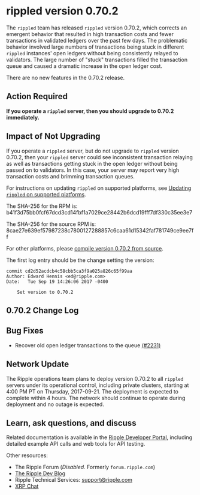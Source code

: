 # rippled version 0.70.2

The `rippled` team has released `rippled` version 0.70.2, which corrects an emergent behavior that resulted in high transaction costs and fewer transactions in validated ledgers over the past few days. The problematic behavior involved large numbers of transactions being stuck in different `rippled` instances' open ledgers without being consistently relayed to validators. The large number of "stuck" transactions filled the transaction queue and caused a dramatic increase in the open ledger cost.

There are no new features in the 0.70.2 release.

## Action Required

**If you operate a `rippled` server, then you should upgrade to 0.70.2 immediately.**

## Impact of Not Upgrading

If you operate a `rippled` server, but do not upgrade to `rippled` version 0.70.2, then your `rippled` server could see inconsistent transaction relaying as well as transactions getting stuck in the open ledger without being passed on to validators. In this case, your server may report very high transaction costs and brimming transaction queues.

For instructions on updating `rippled` on supported platforms, see [Updating `rippled` on supported platforms](https://ripple.com/build/rippled-setup/#updating-rippled).

The SHA-256 for the RPM is: b41f3d75bb0fcf67dcd3cd14fbf1a7029ce28442b6dcd19fff7df330c35ee3e7

The SHA-256 for the source RPM is: 8cae27e639ef57987238c7800127288857c6caa61d15342faf781749ce9ee7ff

For other platforms, please [compile version 0.70.2 from source](https://github.com/ripple/rippled/tree/master/Builds).

The first log entry should be the change setting the version:

```
commit cd2d52acdcb4c58cbb5ca3f9a025a826c65f99aa
Author: Edward Hennis <ed@ripple.com>
Date:   Tue Sep 19 14:26:06 2017 -0400

    Set version to 0.70.2
```

## 0.70.2 Change Log

## Bug Fixes

* Recover old open ledger transactions to the queue [(#2231)](https://github.com/ripple/rippled/pull/2231)

## Network Update

The Ripple operations team plans to deploy version 0.70.2 to all `rippled` servers under its operational control, including private clusters, starting at 4:00 PM PT on Thursday, 2017-09-21. The deployment is expected to complete within 4 hours. The network should continue to operate during deployment and no outage is expected.

## Learn, ask questions, and discuss
Related documentation is available in the [Ripple Developer Portal](https://ripple.com/build/), including detailed example API calls and web tools for API testing.

Other resources:

* The Ripple Forum (_Disabled._ Formerly `forum.ripple.com`)
* [The Ripple Dev Blog](https://developers.ripple.com/blog/)
* Ripple Technical Services: <support@ripple.com>
* [XRP Chat](http://www.xrpchat.com/)
